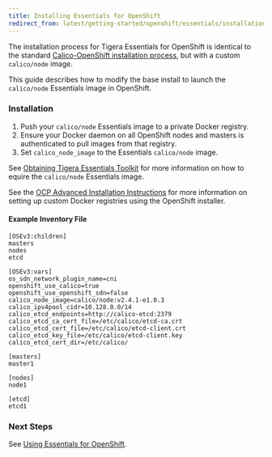 ```yaml
---
title: Installing Essentials for OpenShift
redirect_from: latest/getting-started/openshift/essentials/installation
---
```


The installation process for Tigera Essentials for OpenShift is identical to the
standard [Calico-OpenShift installation process](../installation), but with a custom `calico/node` image.

This guide describes how to modify the base install to launch the `calico/node` Essentials image in OpenShift.

### Installation

1. Push your `calico/node` Essentials image to a private Docker registry.
2. Ensure your Docker daemon on all OpenShift nodes and masters is authenticated to pull images from that registry.
3. Set `calico_node_image` to the Essentials `calico/node` image.

See [Obtaining Tigera Essentials Toolkit][obtaining-essentials] for more information
on how to equire the `calico/node` Essentials image.

See the [OCP Advanced Installation Instructions][ocp-advanced-install] for more 
information on setting up custom Docker registries using the OpenShift installer.

#### Example Inventory File

```
[OSEv3:children]
masters
nodes
etcd

[OSEv3:vars]
os_sdn_network_plugin_name=cni
openshift_use_calico=true
openshift_use_openshift_sdn=false
calico_node_image=calico/node:v2.4.1-e1.0.3
calico_ipv4pool_cidr=10.128.0.0/14
calico_etcd_endpoints=http://calico-etcd:2379
calico_etcd_ca_cert_file=/etc/calico/etcd-ca.crt
calico_etcd_cert_file=/etc/calico/etcd-client.crt
calico_etcd_key_file=/etc/calico/etcd-client.key
calico_etcd_cert_dir=/etc/calico/

[masters]
master1

[nodes]
node1

[etcd]
etcd1
```

### Next Steps

See [Using Essentials for OpenShift](usage).

[obtaining-essentials]: {{site.baseurl}}/{{page.version}}/getting-started/essentials/
[ocp-advanced-install]: https://access.redhat.com/documentation/en-us/openshift_container_platform/3.6/html-single/installation_and_configuration/#system-requirements